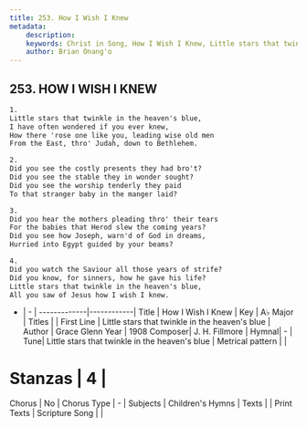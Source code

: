 ```yaml
---
title: 253. How I Wish I Knew
metadata:
    description: 
    keywords: Christ in Song, How I Wish I Knew, Little stars that twinkle in the heaven&#039;s blue, 
    author: Brian Onang'o
---
```



## 253. HOW I WISH I KNEW

```txt
1.
Little stars that twinkle in the heaven's blue,
I have often wondered if you ever knew,
How there 'rose one like you, leading wise old men
From the East, thro' Judah, down to Bethlehem.

2.
Did you see the costly presents they had bro't?
Did you see the stable they in wonder sought?
Did you see the worship tenderly they paid
To that stranger baby in the manger laid?

3.
Did you hear the mothers pleading thro' their tears
For the babies that Herod slew the coming years?
Did you see how Joseph, warn'd of God in dreams,
Hurried into Egypt guided by your beams?

4.
Did you watch the Saviour all those years of strife?
Did you know, for sinners, how he gave his life?
Little stars that twinkle in the heaven's blue,
All you saw of Jesus how I wish I knew.
```

- |   -  |
-------------|------------|
Title | How I Wish I Knew |
Key | A♭ Major |
Titles |  |
First Line | Little stars that twinkle in the heaven&#039;s blue |
Author | Grace Glenn
Year | 1908
Composer| J. H. Fillmore |
Hymnal|  - |
Tune| Little stars that twinkle in the heaven&#039;s blue |
Metrical pattern | |
# Stanzas | 4 |
Chorus | No |
Chorus Type | - |
Subjects | Children's Hymns |
Texts |  |
Print Texts | 
Scripture Song |  |
  
